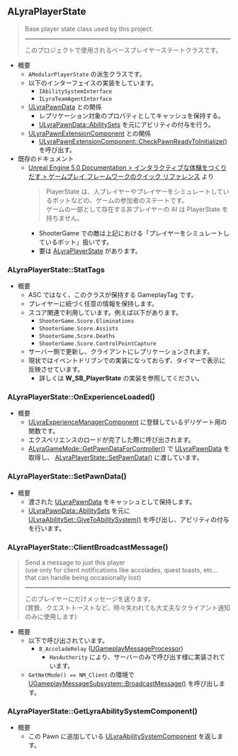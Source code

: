## ALyraPlayerState

> Base player state class used by this project.  
> 
> ----
> このプロジェクトで使用されるベースプレイヤーステートクラスです。  

* 概要
	* `AModularPlayerState` の派生クラスです。
	* 以下のインターフェイスの実装をしています。
		* `IAbilitySystemInterface`
		* `ILyraTeamAgentInterface`
	* [ULyraPawnData] との関係
		* レプリケーション対象のプロパティとしてキャッシュを保持する。
		* [ULyraPawnData::AbilitySets] を元にアビリティの付与を行う。
	* [ULyraPawnExtensionComponent] との関係
		* [ULyraPawnExtensionComponent::CheckPawnReadyToInitialize()] を呼び出す。
* 既存のドキュメント
	* [Unreal Engine 5.0 Documentation > インタラクティブな体験をつくりだす > ゲームプレイ フレームワークのクイック リファレンス] より
		> PlayerState は、人プレイヤーやプレイヤーをシミュレートしているボットなどの、ゲームの参加者のステートです。  
		> ゲームの一部として存在する非プレイヤーの AI は PlayerState を持ちません。  
		* ShooterGame での敵は上記における「プレイヤーをシミュレートしているボット」扱いです。
		* 要は [ALyraPlayerState] があります。

### ALyraPlayerState::StatTags

* 概要
	* ASC ではなく、このクラスが保持する GameplayTag です。
	* プレイヤーに紐づく任意の情報を保持します。
	* スコア関連で利用しています。例えば以下があります。
		* `ShooterGame.Score.Eliminations`
		* `ShooterGame.Score.Assists`
		* `ShooterGame.Score.Deaths`
		* `ShooterGame.Score.ControlPointCapture`
	* サーバー側で更新し、クライアントにレプリケーションされます。
	* 現状ではイベントドリブンでの実装になっておらず、タイマーで表示に反映させています。
		* 詳しくは **W_SB_PlayerState** の実装を参照してください。

### ALyraPlayerState::OnExperienceLoaded()

* 概要
	* [ULyraExperienceManagerComponent] に登録しているデリゲート用の関数です。
	* エクスペリエンスのロードが完了した際に呼び出されます。
	* [ALyraGameMode::GetPawnDataForController()] で [ULyraPawnData] を取得し、 [ALyraPlayerState::SetPawnData()] に渡しています。

### ALyraPlayerState::SetPawnData()

* 概要
	* 渡された [ULyraPawnData] をキャッシュとして保持します。
	* [ULyraPawnData::AbilitySets] を元に [ULyraAbilitySet::GiveToAbilitySystem()] を呼び出し、アビリティの付与を行います。


### ALyraPlayerState::ClientBroadcastMessage()

> Send a message to just this player  
> (use only for client notifications like accolades, quest toasts, etc... that can handle being occasionally lost)  
> 
> ----
> このプレイヤーにだけメッセージを送ります。  
> (賞賛、クエストトーストなど、時々失われても大丈夫なクライアント通知のみに使用します)  

* 概要
	* 以下で呼び出されています。
		* `B_AccoladeRelay` ([UGameplayMessageProcessor])
			* `HasAuthority` により、サーバーのみで呼び出す様に実装されています。
	* `GetNetMode() == NM_Client` の環境で [UGameplayMessageSubsystem::BroadcastMessage()] を呼び出します。

### ALyraPlayerState::GetLyraAbilitySystemComponent()

* 概要
	* この Pawn に追加している [ULyraAbilitySystemComponent] を返します。



<!--- ページ内のリンク --->

<!--- 自前の画像へのリンク --->

<!--- generated --->
[ALyraPlayerState]: #alyraplayerstate
[ALyraPlayerState::SetPawnData()]: #alyraplayerstatesetpawndata
[ULyraExperienceManagerComponent]: ../../Lyra/Experience/ULyraExperienceManagerComponent.md#ulyraexperiencemanagercomponent
[ULyraAbilitySet::GiveToAbilitySystem()]: ../../Lyra/GameplayAbility/ULyraAbilitySet.md#ulyraabilitysetgivetoabilitysystem
[ULyraAbilitySystemComponent]: ../../Lyra/GameplayAbility/ULyraAbilitySystemComponent.md#ulyraabilitysystemcomponent
[ULyraPawnExtensionComponent]: ../../Lyra/GameplayAbility/ULyraPawnExtensionComponent.md#ulyrapawnextensioncomponent
[ULyraPawnExtensionComponent::CheckPawnReadyToInitialize()]: ../../Lyra/GameplayAbility/ULyraPawnExtensionComponent.md#ulyrapawnextensioncomponentcheckpawnreadytoinitialize
[ALyraGameMode::GetPawnDataForController()]: ../../Lyra/GameplayFramework/ALyraGameMode.md#alyragamemodegetpawndataforcontroller
[UGameplayMessageProcessor]: ../../Lyra/GameplayMessageProcessor/UGameplayMessageProcessor.md#ugameplaymessageprocessor
[ULyraPawnData]: ../../Lyra/PawnSetting/ULyraPawnData.md#ulyrapawndata
[ULyraPawnData::AbilitySets]: ../../Lyra/PawnSetting/ULyraPawnData.md#ulyrapawndataabilitysets
[UGameplayMessageSubsystem::BroadcastMessage()]: ../../Plugin/GameplayMessageSubsystem/UGameplayMessageSubsystem.md#ugameplaymessagesubsystembroadcastmessage
[Unreal Engine 5.0 Documentation > インタラクティブな体験をつくりだす > ゲームプレイ フレームワークのクイック リファレンス]: https://docs.unrealengine.com/5.0/ja/unreal-engine-gameplay-framework-quick-reference/
